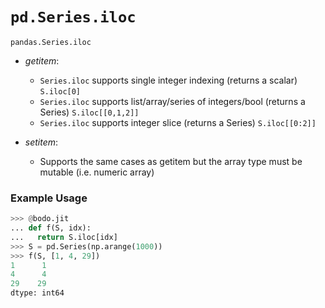 # `pd.Series.iloc`

`pandas.Series.iloc`

- *getitem*:

  - `Series.iloc` supports single integer indexing (returns a
    scalar) `S.iloc[0]`
  - `Series.iloc` supports list/array/series of integers/bool
    (returns a Series) `S.iloc[[0,1,2]]`
  - `Series.iloc` supports integer slice (returns a Series)
    `S.iloc[[0:2]]`

- *setitem*:

  - Supports the same cases as getitem but the array type must be
    mutable (i.e. numeric array)

### Example Usage

```py
>>> @bodo.jit
... def f(S, idx):
...   return S.iloc[idx]
>>> S = pd.Series(np.arange(1000))
>>> f(S, [1, 4, 29])
1      1
4      4
29    29
dtype: int64
```
